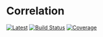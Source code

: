 # Correlation

[![Latest](https://img.shields.io/badge/docs-latest-blue.svg)](https://doc.invenia.ca/invenia/Correlation.jl/master)
[![Build Status](https://gitlab.invenia.ca/invenia/Correlation.jl/badges/master/build.svg)](https://gitlab.invenia.ca/invenia/Correlation.jl/commits/master)
[![Coverage](https://gitlab.invenia.ca/invenia/Correlation.jl/badges/master/coverage.svg)](https://gitlab.invenia.ca/invenia/Correlation.jl/commits/master)
